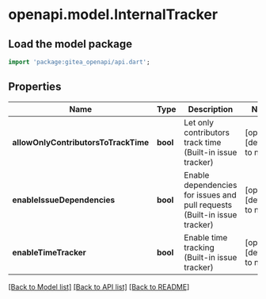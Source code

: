 # openapi.model.InternalTracker

## Load the model package
```dart
import 'package:gitea_openapi/api.dart';
```

## Properties
Name | Type | Description | Notes
------------ | ------------- | ------------- | -------------
**allowOnlyContributorsToTrackTime** | **bool** | Let only contributors track time (Built-in issue tracker) | [optional] [default to null]
**enableIssueDependencies** | **bool** | Enable dependencies for issues and pull requests (Built-in issue tracker) | [optional] [default to null]
**enableTimeTracker** | **bool** | Enable time tracking (Built-in issue tracker) | [optional] [default to null]

[[Back to Model list]](../README.md#documentation-for-models) [[Back to API list]](../README.md#documentation-for-api-endpoints) [[Back to README]](../README.md)


